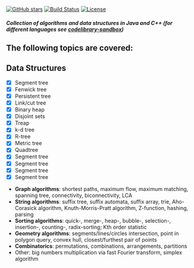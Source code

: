 [![GitHub stars](https://img.shields.io/github/stars/indy256/codelibrary.svg?style=flat&label=star)](https://github.com/indy256/codelibrary/)
[![Build Status](https://travis-ci.org/indy256/codelibrary.svg?branch=master)](https://travis-ci.org/indy256/codelibrary)
[![License](https://img.shields.io/badge/license-UNLICENSE-green.svg)](https://github.com/indy256/codelibrary/blob/master/UNLICENSE)

##### Collection of algorithms and data structures in Java and C++ (for different languages see [codelibrary-sandbox](https://github.com/indy256/codelibrary-sandbox))
## The following topics are covered:

## Data Structures

+ [x] Segment tree
+ [x] Fenwick tree
+ [x] Persistent tree
+ [x] Link/cut tree
+ [x] Binary heap
+ [x] Disjoint sets
+ [x] Treap
+ [x] k-d tree
+ [x] R-tree
+ [x] Metric tree
+ [x] Quadtree
+ [x] Segment tree
+ [x] Segment tree
+ [x] Segment tree
+ [x] Segment tree

* **Graph algorithms**: shortest paths, maximum flow, maximum matching, spanning tree, connectivity, biconnectivity, LCA
* **String algorithms**: suffix tree, suffix automata, suffix array, trie, Aho-Corasick algorithm, Knuth-Morris-Pratt algorithm, Z-function, hashing, parsing
* **Sorting algorithms**: quick-, merge-, heap-, bubble-, selection-, insertion-, counting-, radix-sorting; Kth order statistic
* **Geometry algorithms**: segments/lines/circles intersection, point in polygon query, convex hull, closest/furthest pair of points
* **Combinatorics**: permutations, combinations, arrangements, partitions
* Other: big numbers multiplication via fast Fourier transform, simplex algorithm
